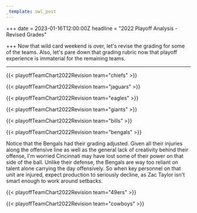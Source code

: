 ```yaml
---
_template: owl_post
---
```



+++
date = 2023-01-16T12:00:00Z
headline = "2022 Playoff Analysis - Revised Grades"

+++
Now that wild card weekend is over, let's revise the grading for some of the teams. Also, let's pare down that grading rubric now that playoff experience is immaterial for the remaining teams.

***

{{< playoffTeamChart2022Revision team="chiefs" >}}

{{< playoffTeamChart2022Revision team="jaguars" >}}

{{< playoffTeamChart2022Revision team="eagles" >}}

{{< playoffTeamChart2022Revision team="giants" >}}

{{< playoffTeamChart2022Revision team="bills" >}}

{{< playoffTeamChart2022Revision team="bengals" >}}

Notice that the Bengals had their grading adjusted. Given all their injuries along the offensive line as well as the general lack of creativity behind their offense, I'm worried Cincinnati may have lost some of their power on that side of the ball. Unlike their defense, the Bengals are way too reliant on talent alone carrying the day offensively. So when key personnel on that unit are injured, expect production to seriously decline, as Zac Taylor isn't smart enough to work around setbacks.

{{< playoffTeamChart2022Revision team="49ers" >}}

{{< playoffTeamChart2022Revision team="cowboys" >}}
